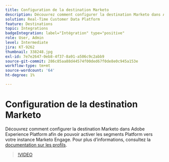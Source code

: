 ```yaml
---
title: Configuration de la destination Marketo
description: Découvrez comment configurer la destination Marketo dans Adobe Experience Platform afin de pouvoir activer les segments Platform vers votre instance Marketo Engage.
solution: Real-Time Customer Data Platform
feature: Destinations
topic: Integrations
badgeIntegration: label="Intégration" type="positive"
role: User, Admin
level: Intermediate
jira: KT-9262
thumbnail: 338248.jpg
exl-id: 7e7e2647-0eb8-4f37-8a91-a506c9c2abb9
source-git-commit: 286c85aa88d44574f00ded67f0de8e0c945a153e
workflow-type: tm+mt
source-wordcount: '64'
ht-degree: 1%

---
```


# Configuration de la destination Marketo

Découvrez comment configurer la destination Marketo dans Adobe Experience Platform afin de pouvoir activer les segments Platform vers votre instance Marketo Engage. Pour plus d’informations, consultez la [documentation sur les profils](https://experienceleague.adobe.com/docs/experience-platform/rtcdp/profile/profile-browse.html?lang=fr).

>[!VIDEO](https://video.tv.adobe.com/v/3440160?learn=on&enablevpops&captions=fre_fr)

